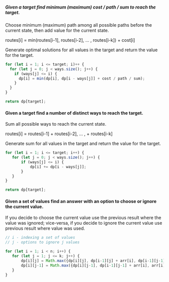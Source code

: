 ##### Given a target find minimum (maximum) cost / path / sum to reach the target.

Choose minimum (maximum) path among all possible paths before the current state, then add value for the current state.

routes[i] = min(routes[i-1], routes[i-2], ... , routes[i-k]) + cost[i]

Generate optimal solutions for all values in the target and return the value for the target.

```js
for (let i = 1; i <= target; i)++ {
  for (let j = 0; j < ways.size(); j++) {
    if (ways[j] <= i) {
      dp[i] = min(dp[i], dp[i - ways[j]] + cost / path / sum);
    }
  }
}

return dp[target];
```

#### Given a target find a number of distinct ways to reach the target.

Sum all possible ways to reach the current state.

routes[i] = routes[i-1] + routes[i-2], ... , + routes[i-k]

Generate sum for all values in the target and return the value for the target.

```js
for (let i = 1; i <= target; i++) {
   for (let j = 0; j < ways.size(); j++) {
       if (ways[j] <= i) {
           dp[i] += dp[i - ways[j]];
       }
   }
}

return dp[target];
```
#### Given a set of values find an answer with an option to choose or ignore the current value.

If you decide to choose the current value use the previous result where the value was ignored; vice-versa, if you decide to ignore the current value use previous result where value was used.

```js
// i - indexing a set of values
// j - options to ignore j values

for (let i = 1; i < n; i++) {
   for (let j = 1; j <= k; j++) {
       dp[i][j] = Math.max({dp[i][j], dp[i-1][j] + arr[i], dp[i-1][j-1]});
       dp[i][j-1] = Math.max({dp[i][j-1], dp[i-1][j-1] + arr[i], arr[i]});
   }
}
```
